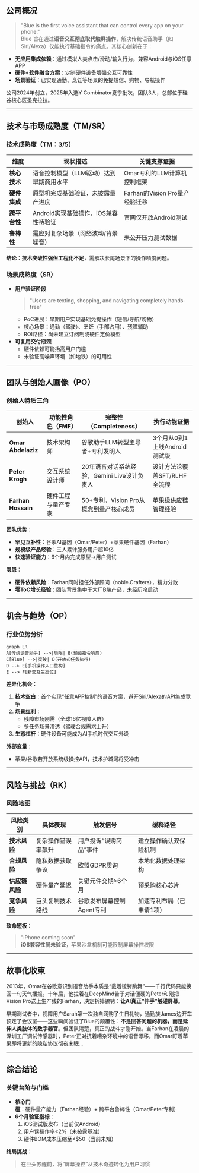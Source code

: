 
## 公司概况
> "Blue is the first voice assistant that can control every app on your phone."  
Blue 旨在通过**语音交互彻底取代触屏操作**，解决传统语音助手（如Siri/Alexa）仅能执行基础指令的痛点。其核心创新在于：
- **无应用集成依赖**：通过模拟人类点击/滑动/输入行为，兼容Android与iOS任意APP
- **硬件+软件融合方案**：定制硬件设备增强交互可靠性
- **场景验证**：已实现通勤、烹饪等场景的免提短信、购物、导航操作

公司2024年创立，2025年入选Y Combinator夏季批次，团队3人，总部位于硅谷核心区圣克拉拉。

---

## 技术与市场成熟度（TM/SR）

### 技术成熟度（TM：3/5）
| 维度       | 现状描述                                                                 | 关键支撑证据                     |
|------------|--------------------------------------------------------------------------|----------------------------------|
| **核心技术** | 语音控制模型（LLM驱动）达到早期商用水平                                   | Omar专利的LLM计算机控制框架      |
| **硬件集成** | 原型机完成基础验证，未披露量产进度                                       | Farhan的Vision Pro量产经验迁移   |
| **跨平台性** | Android实现基础操作，iOS兼容性待验证                                     | 官网仅开放Android测试            |
| **鲁棒性**  | 需应对复杂场景（网络波动/背景噪音）                                      | 未公开压力测试数据               |

**结论**：**技术突破性强但工程化不足**，需解决长尾场景下的操作精度问题。

### 场景成熟度（SR）
- **用户验证阶段**  
  > "Users are texting, shopping, and navigating completely hands-free"  
  - PoC进展：早期用户实现基础免提操作（短信/导航/购物）  
  - 核心场景：通勤（驾驶）、烹饪（手部占用）、残障辅助  
  - ROI路径：尚未建立订阅制或硬件定价模型  
- **可复用交付瓶颈**  
  - 硬件依赖可能抬高用户门槛  
  - 未验证高噪声环境（如地铁）的可用性  

---

## 团队与创始人画像（PO）
### 创始人特质三角
| 创始人          | 功能性角色（FMF）      | 完整性（Completeness）                          | 执行动能证据                     |
|-----------------|------------------------|------------------------------------------------|----------------------------------|
| **Omar Abdelaziz** | 技术架构师             | 谷歌助手LLM转型主导者+专利发明人               | 3个月从0到1上线Android测试版     |
| **Peter Krogh**   | 交互系统设计师         | 20年语音对话系统经验，Gemini Live设计负责人     | 设计方法论覆盖SFT/RLHF全流程     |
| **Farhan Hossain**| 硬件工程与量产专家     | 50+专利，Vision Pro从概念到量产核心成员         | 苹果级供应链管理经验             |

**团队优势**：  
- **罕见互补性**：谷歌AI基因（Omar/Peter）+苹果硬件基因（Farhan）  
- **规模级产品经验**：三人累计服务用户超10亿  
- **快速验证能力**：6个月内完成原型→用户测试  

**隐患**：  
- **硬件依赖风险**：Farhan同时担任外部顾问（noble.Crafters），精力分散  
- **零ToC增长经验**：团队背景集中于大厂B端产品，未经历冷启动  

---

## 机会与趋势（OP）
### 行业位势分析
```mermaid
graph LR
A[传统语音助手] -->|局限| B(预设指令响应)
C[Blue] -->|突破| D(开放式任务执行)
D --> E[手机操作入口重构]
E --> F[新交互生态位]
```

**差异化机会**：  
1. **技术空白**：首个实现“任意APP控制”的语音方案，避开Siri/Alexa的API集成竞争  
2. **场景红利**：  
   - 残障市场刚需（全球16亿视障人群）  
   - 多任务场景渗透（驾驶合规需求上升）  
3. **生态杠杆**：硬件设备可能成为AI手机时代交互外设  

**外部变量**：  
- 苹果/谷歌若开放系统级操控API，技术护城河将受冲击  

---

## 风险与挑战（RK）
### 风险地图
| 风险类别        | 具体表现                          | 触发信号                     | 缓释路径                     |
|-----------------|-----------------------------------|------------------------------|------------------------------|
| **技术风险**    | 复杂操作错误率飙升                | 用户投诉“误购商品”事件       | 建立操作确认双保险机制       |
| **合规风险**    | 隐私数据获取争议                  | 欧盟GDPR质询                 | 本地化数据处理架构           |
| **供应链风险**  | 硬件量产延迟                      | 关键元件交期>6个月           | 预采购核心芯片               |
| **竞争风险**    | 巨头复制技术路线                  | 谷歌发布屏幕控制Agent专利    | 加速专利布局（已申请1项）   |

**致命短板**：  
> "iPhone coming soon"  
**iOS兼容性尚未验证**，苹果沙盒机制可能限制屏幕操控权限  

---

## 故事化收束  
2013年，Omar在谷歌意识到语音助手本质是“戴着镣铐跳舞”——千行代码只能换回一句天气播报。十年后，他拉着在DeepMind苦于对话僵硬的Peter和刚把Vision Pro送上生产线的Farhan，决定拆掉镣铐：**让AI真正“伸手”触碰屏幕**。  

早期测试者中，视障用户Sarah第一次独自网购了生日礼物，通勤族James边开车预定了会议室——这些瞬间验证了Blue的颠覆性：**不是回答问题的机器，而是延伸人类肢体的数字器官**。但团队清楚，真正的战斗才刚开始。当Farhan在凌晨的深圳工厂调试传感器时，Peter正对抗着嘈杂环境中的语音漂移，而Omar盯着苹果即将更新的隐私协议彻夜未眠...  

---

## 综合结论
### 关键台阶与门槛
- **核心门槛**：硬件量产能力（Farhan经验）+ 跨平台鲁棒性（Omar/Peter专利）  
- **6个月验证指标**：  
  1. iOS测试版发布（当前仅Android）  
  2. 用户误操作率<2%（未披露基准）  
  3. 硬件BOM成本压缩至<$50（当前未知）  

**终局挑战**：  
> 在巨头苏醒前，将“屏幕操控”从技术奇迹转化为用户习惯
```